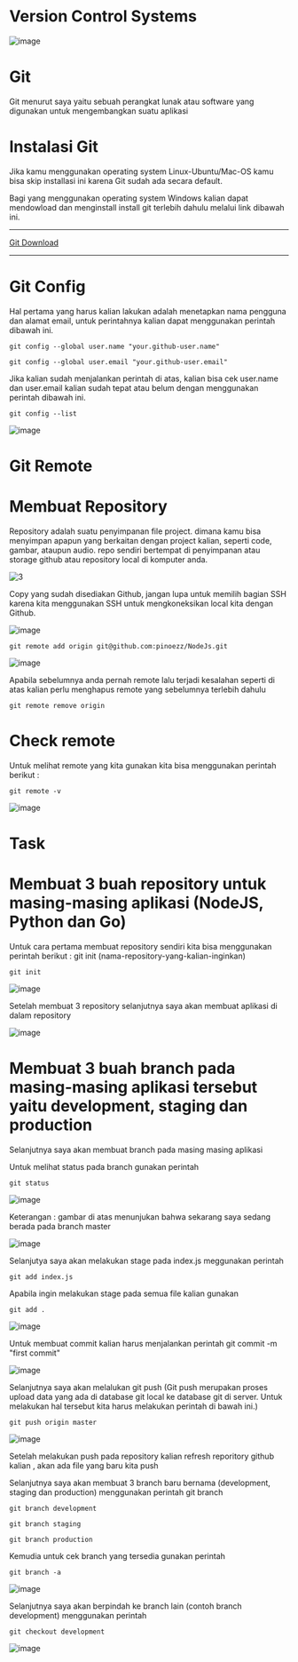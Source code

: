 # Version Control Systems

![image](https://user-images.githubusercontent.com/106061407/170829146-6659e918-d5b0-4f81-b203-650e747c020a.png)

# Git
Git menurut saya yaitu sebuah perangkat lunak atau software yang digunakan untuk mengembangkan suatu aplikasi

# Instalasi Git

Jika kamu menggunakan operating system Linux-Ubuntu/Mac-OS kamu bisa skip installasi ini karena Git sudah ada secara default.


Bagi yang menggunakan operating system Windows kalian dapat mendowload dan menginstall install git terlebih dahulu melalui link dibawah ini.

-------------
[Git Download](https://git-scm.com/downloads)

-------------

# Git Config

Hal pertama yang harus kalian lakukan adalah menetapkan nama pengguna dan alamat email, untuk perintahnya kalian dapat menggunakan perintah dibawah ini.

```
git config --global user.name "your.github-user.name"
```

```
git config --global user.email "your.github-user.email"
```

Jika kalian sudah menjalankan perintah di atas, kalian bisa cek user.name dan user.email kalian sudah tepat atau belum dengan menggunakan perintah dibawah ini.

```
git config --list
```

![image](https://user-images.githubusercontent.com/106061407/170834949-4f980dcb-9cb3-445d-9b19-7fb85f36ffa5.png)

# Git Remote

# Membuat Repository​

Repository adalah suatu penyimpanan file project. dimana kamu bisa menyimpan apapun yang berkaitan dengan project kalian, seperti code, gambar, ataupun 
audio. repo sendiri bertempat di penyimpanan atau storage github atau repository local di komputer anda.

![3](https://user-images.githubusercontent.com/106061407/170835864-ab2f2834-6cee-4ce1-b059-2166acc6036b.png)


Copy yang sudah disediakan Github, jangan lupa untuk memilih bagian SSH karena kita menggunakan SSH untuk mengkoneksikan local kita dengan Github.

![image](https://user-images.githubusercontent.com/106061407/170835790-02eed5a2-0705-4341-913c-163711fa61ba.png)

```
git remote add origin git@github.com:pinoezz/NodeJs.git
```

![image](https://user-images.githubusercontent.com/106061407/170836066-e98e718a-c8a4-4e67-81e0-34459443b67b.png)

Apabila sebelumnya anda pernah remote lalu terjadi kesalahan seperti di atas kalian perlu menghapus remote yang sebelumnya terlebih dahulu

```
git remote remove origin
```

# Check remote​

Untuk melihat remote yang kita gunakan kita bisa menggunakan perintah berikut :

```
git remote -v
```
![image](https://user-images.githubusercontent.com/106061407/170836161-af1bc8e4-fa14-4d60-bc48-a11e2d32938f.png)


# Task

# Membuat 3 buah repository untuk masing-masing aplikasi (NodeJS, Python dan Go)

Untuk cara pertama membuat repository sendiri kita bisa menggunakan perintah berikut :
git init (nama-repository-yang-kalian-inginkan)

```
git init
```

![image](https://user-images.githubusercontent.com/106061407/170830880-594d11b7-d097-4f1b-8957-eedb820ff2a9.png)

Setelah membuat 3 repository selanjutnya saya akan membuat aplikasi di dalam repository

![image](https://user-images.githubusercontent.com/106061407/170835335-0d8227e8-dc69-4029-93ba-6c3b9ca1b048.png)


# Membuat 3 buah branch pada masing-masing aplikasi tersebut yaitu development, staging dan production

Selanjutnya saya akan membuat branch pada masing masing aplikasi 

Untuk melihat status pada branch gunakan perintah

```
git status
```

![image](https://user-images.githubusercontent.com/106061407/170835532-03a325c5-98cd-4f5a-b24a-2e5ad0cd7321.png)

Keterangan : gambar di atas menunjukan bahwa sekarang saya sedang berada pada branch master

![image](https://user-images.githubusercontent.com/106061407/170836586-09c233bb-e0cb-4700-acb0-8f5f417a4744.png)

Selanjutya saya akan melakukan stage pada index.js meggunakan perintah

```
git add index.js 
```

Apabila ingin melakukan stage pada semua file kalian gunakan 

```
git add .
```

![image](https://user-images.githubusercontent.com/106061407/170866108-67e2235b-7443-427c-a8de-ee76c6e9f980.png)


Untuk membuat commit kalian harus menjalankan perintah git commit -m "first commit"

![image](https://user-images.githubusercontent.com/106061407/170836729-38d76a8c-0d45-4af6-8045-b26053b3aae1.png)

Selanjutnya saya akan melalukan git push (Git push merupakan proses upload data yang ada di database git local ke database git di server. Untuk melakukan hal tersebut kita harus melakukan perintah di bawah ini.)

```
git push origin master
```


![image](https://user-images.githubusercontent.com/106061407/170866429-32d202f1-ea13-4fc5-a713-98de5649d3f5.png)

Setelah melakukan push pada repository kalian refresh reporitory github kalian , akan ada file yang baru kita push

Selanjutnya saya akan membuat 3 branch baru bernama (development, staging dan production) menggunakan perintah git branch 

```
git branch development
```

```
git branch staging
```

```
git branch production
```

Kemudia untuk cek branch yang tersedia gunakan perintah 

```
git branch -a
```

![image](https://user-images.githubusercontent.com/106061407/170866923-da6177cd-3e75-43dc-84fd-52f8907b1ea0.png)

Selanjutnya saya akan berpindah ke branch lain (contoh branch development) menggunakan perintah

```
git checkout development
```

![image](https://user-images.githubusercontent.com/106061407/170866998-9a063ee3-bce9-4a29-a0ab-6a66b3cd1970.png)



